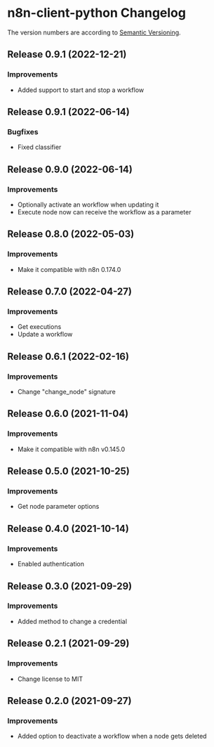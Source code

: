 # n8n-client-python Changelog
The version numbers are according to [Semantic Versioning](http://semver.org/).

## Release 0.9.1 (2022-12-21)
### Improvements
- Added support to start and stop a workflow


## Release 0.9.1 (2022-06-14)
### Bugfixes
- Fixed classifier


## Release 0.9.0 (2022-06-14)
### Improvements
- Optionally activate an workflow when updating it
- Execute node now can receive the workflow as a parameter


## Release 0.8.0 (2022-05-03)
### Improvements
- Make it compatible with n8n 0.174.0


## Release 0.7.0 (2022-04-27)
### Improvements
- Get executions
- Update a workflow


## Release 0.6.1 (2022-02-16)
### Improvements
- Change "change_node" signature


## Release 0.6.0 (2021-11-04)
### Improvements
- Make it compatible with n8n v0.145.0


## Release 0.5.0 (2021-10-25)
### Improvements
- Get node parameter options


## Release 0.4.0 (2021-10-14)
### Improvements
- Enabled authentication


## Release 0.3.0 (2021-09-29)
### Improvements
- Added method to change a credential


## Release 0.2.1 (2021-09-29)
### Improvements
- Change license to MIT


## Release 0.2.0 (2021-09-27)
### Improvements
- Added option to deactivate a workflow when a node gets deleted
